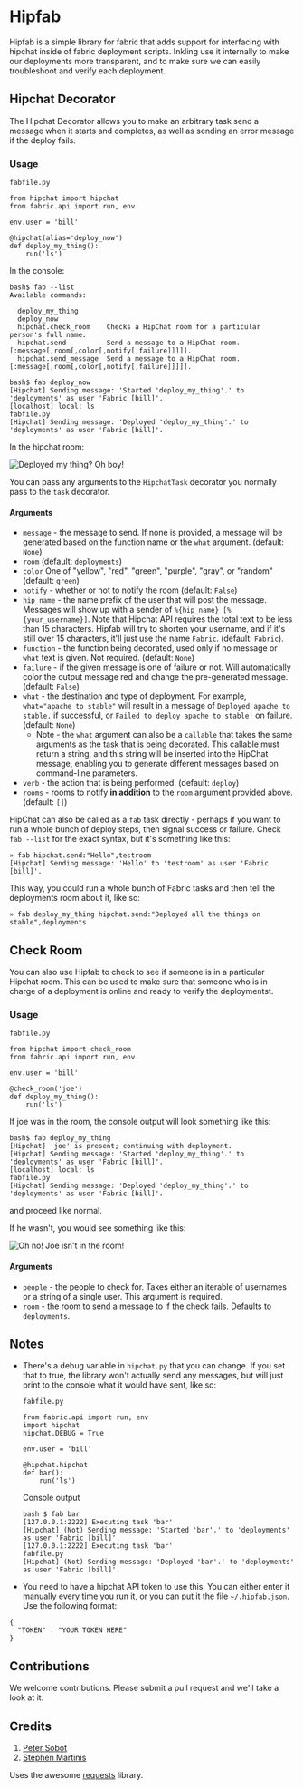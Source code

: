 # Hipfab

Hipfab is a simple library for fabric that adds support for interfacing with hipchat inside of fabric deployment scripts. Inkling use it internally to make our deployments more transparent, and to make sure we can easily troubleshoot and verify each deployment.

## Hipchat Decorator 

The Hipchat Decorator allows you to make an arbitrary task send a message when it starts and completes, as well as sending an error message if the deploy fails.

### Usage

`fabfile.py`

    from hipchat import hipchat
    from fabric.api import run, env

    env.user = 'bill'
    
    @hipchat(alias='deploy_now')
    def deploy_my_thing():
        run('ls')
        
In the console:
  
    bash$ fab --list
    Available commands:

      deploy_my_thing
      deploy_now
      hipchat.check_room    Checks a HipChat room for a particular person's full name.
      hipchat.send          Send a message to a HipChat room. [:message[,room[,color[,notify[,failure]]]]].
      hipchat.send_message  Send a message to a HipChat room. [:message[,room[,color[,notify[,failure]]]]].

    bash$ fab deploy_now
    [Hipchat] Sending message: 'Started 'deploy_my_thing'.' to 'deployments' as user 'Fabric [bill]'.
    [localhost] local: ls
    fabfile.py
    [Hipchat] Sending message: 'Deployed 'deploy_my_thing'.' to 'deployments' as user 'Fabric [bill]'.

In the hipchat room:

![Deployed my thing? Oh boy!](https://github.com/inkling/hipfab/raw/master/README_1.png)

You can pass any arguments to the `HipchatTask` decorator you normally pass to the `task` decorator.

#### Arguments

  - `message` - the message to send. If none is provided, a message will be generated based on the function name or the `what` argument. (default: `None`)
  - `room` (default: `deployments`)
  - `color` One of "yellow", "red", "green", "purple", "gray", or "random" (default: `green`)
  - `notify` - whether or not to notify the room (default: `False`)
  - `hip_name` - the name prefix of the user that will post the message. Messages will show up with a sender of `%{hip_name} [%{your_username}]`. Note that Hipchat API requires the total text to be less than 15 characters. Hipfab will try to shorten your username, and if it's still over 15 characters, it'll just use the name `Fabric`. (default: `Fabric`). 
  - `function` - the function being decorated, used only if no message or `what` text is given. Not required. (default: `None`)
  - `failure` - if the given message is one of failure or not. Will automatically color the output message red and change the pre-generated message. (default: `False`)
  - `what` - the destination and type of deployment. For example, `what="apache to stable"` will result in a message of `Deployed apache to stable.` if successful, or `Failed to deploy apache to stable!` on failure. (default: `None`)
    - Note - the `what` argument can also be a `callable` that takes the same arguments as the task that is being decorated. This callable must return a string, and this string will be inserted into the HipChat message, enabling you to generate different messages based on command-line parameters.
  - `verb` - the action that is being performed. (default: `deploy`)
  - `rooms` - rooms to notify **in addition** to the `room` argument provided above. (default: `[]`)

HipChat can also be called as a `fab` task directly - perhaps if you want to run a whole bunch of deploy steps, then signal success or failure. Check `fab --list` for the exact syntax, but it's something like this:

    » fab hipchat.send:"Hello",testroom
    [Hipchat] Sending message: 'Hello' to 'testroom' as user 'Fabric [bill]'.
    
This way, you could run a whole bunch of Fabric tasks and then tell the deployments room about it, like so:

    » fab deploy_my_thing hipchat.send:"Deployed all the things on stable",deployments

## Check Room

You can also use Hipfab to check to see if someone is in a particular Hipchat room. This can be used to make sure that someone who is in charge of a deployment is online and ready to verify the deploymentst.

### Usage

`fabfile.py`

    from hipchat import check_room
    from fabric.api import run, env

    env.user = 'bill'

    @check_room('joe')
    def deploy_my_thing():
        run('ls')

If joe was in the room, the console output will look something like this:

    bash$ fab deploy_my_thing
    [Hipchat] 'joe' is present; continuing with deployment.
    [Hipchat] Sending message: 'Started 'deploy_my_thing'.' to 'deployments' as user 'Fabric [bill]'.
    [localhost] local: ls
    fabfile.py
    [Hipchat] Sending message: 'Deployed 'deploy_my_thing'.' to 'deployments' as user 'Fabric [bill]'.


and proceed like normal.

If he wasn't, you would see something like this:

![Oh no! Joe isn't in the room!](https://github.com/inkling/hipfab/raw/master/README_2.png)


#### Arguments
  - `people` - the people to check for. Takes either an iterable of usernames or a string of a single user. This argument is required. 
  - `room` - the room to send a message to if the check fails. Defaults to `deployments`.

## Notes

* There's a debug variable in `hipchat.py` that you can change. If you set that to true, the library won't actually send any messages, but will just print to the console what it would have sent, like so:

  `fabfile.py`
  ``` 
  from fabric.api import run, env
  import hipchat
  hipchat.DEBUG = True
  
  env.user = 'bill'
  
  @hipchat.hipchat
  def bar():
      run('ls')
  ```
  
  Console output
  
  ```
  bash $ fab bar
  [127.0.0.1:2222] Executing task 'bar'
  [Hipchat] (Not) Sending message: 'Started 'bar'.' to 'deployments' as user 'Fabric [bill]'.
  [127.0.0.1:2222] Executing task 'bar'
  fabfile.py
  [Hipchat] (Not) Sending message: 'Deployed 'bar'.' to 'deployments' as user 'Fabric [bill]'.
  ```

* You need to have a hipchat API token to use this. You can either enter it manually every time you run it, or you can put it the file `~/.hipfab.json`. Use the following format:
```
{
  "TOKEN" : "YOUR TOKEN HERE"
}
```

## Contributions

We welcome contributions. Please submit a pull request and we'll take a look at it.

## Credits

1. [Peter Sobot](https://github.com/psobot)
2. [Stephen Martinis](https://github.com/moowiz2020)

Uses the awesome [requests](http://docs.python-requests.org/en/latest/) library.
